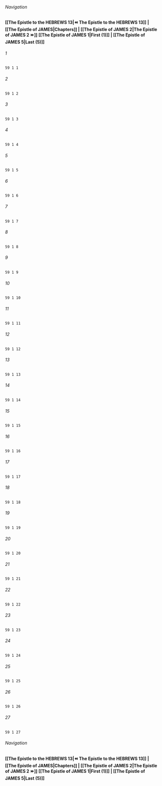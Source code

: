 
###### Navigation
**[[The Epistle to the HEBREWS 13|⏪ The Epistle to the HEBREWS 13]] | [[The Epistle of JAMES|Chapters]] | [[The Epistle of JAMES 2|The Epistle of JAMES 2 ⏩]]**
**[[The Epistle of JAMES 1|First (1)]] | [[The Epistle of JAMES 5|Last (5)]]**

###### 1
``` verse
59 1 1 
```
###### 2
``` verse
59 1 2 
```
###### 3
``` verse
59 1 3 
```
###### 4
``` verse
59 1 4 
```
###### 5
``` verse
59 1 5 
```
###### 6
``` verse
59 1 6 
```
###### 7
``` verse
59 1 7 
```
###### 8
``` verse
59 1 8 
```
###### 9
``` verse
59 1 9 
```
###### 10
``` verse
59 1 10 
```
###### 11
``` verse
59 1 11 
```
###### 12
``` verse
59 1 12 
```
###### 13
``` verse
59 1 13 
```
###### 14
``` verse
59 1 14 
```
###### 15
``` verse
59 1 15 
```
###### 16
``` verse
59 1 16 
```
###### 17
``` verse
59 1 17 
```
###### 18
``` verse
59 1 18 
```
###### 19
``` verse
59 1 19 
```
###### 20
``` verse
59 1 20 
```
###### 21
``` verse
59 1 21 
```
###### 22
``` verse
59 1 22 
```
###### 23
``` verse
59 1 23 
```
###### 24
``` verse
59 1 24 
```
###### 25
``` verse
59 1 25 
```
###### 26
``` verse
59 1 26 
```
###### 27
``` verse
59 1 27 
```

###### Navigation
**[[The Epistle to the HEBREWS 13|⏪ The Epistle to the HEBREWS 13]] | [[The Epistle of JAMES|Chapters]] | [[The Epistle of JAMES 2|The Epistle of JAMES 2 ⏩]]**
**[[The Epistle of JAMES 1|First (1)]] | [[The Epistle of JAMES 5|Last (5)]]**

